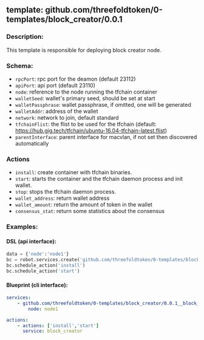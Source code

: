 ## template: github.com/threefoldtoken/0-templates/block_creator/0.0.1

### Description:
This template is responsible for deploying block creator node.

### Schema:

- `rpcPort`: rpc port for the deamon (default 23112)
- `apiPort`: api port (default 23110)
- `node`: reference to the node running the tfchain container
- `walletSeed`: wallet's primary seed, should be set at start
- `walletPassphrase`: wallet passphrase, if omitted, one will be generated
- `walletAddr`: address of the wallet
- `network`: network to join, default standard
- `tfchainFlist`: the flist to be used for the tfchain (default: https://hub.gig.tech/tfchain/ubuntu-16.04-tfchain-latest.flist)
- `parentInterface`: parent interface for macvlan, if not set then discovered automatically

### Actions
- `install`: create container with tfchain binaries.
- `start`: starts the container and the tfchain daemon process and init wallet.
- `stop`: stops the tfchain daemon process.
- `wallet_address`: return wallet address
- `wallet_amount`: return the amount of token in the wallet
- `consensus_stat`: return some statistics about the consensus

### Examples:
#### DSL (api interface):
```python
data = {'node':'node1'}
bc = robot.services.create('github.com/threefoldtoken/0-templates/block_creator/0.0.1','block_creator', data)
bc.schedule_action('install')
bc.schedule_action('start')
```

#### Blueprint (cli interface):
```yaml
services:
    - github.com/threefoldtoken/0-templates/block_creator/0.0.1__block_creator:
        node: node1

actions:
    - actions: ['install','start']
      service: block_creator
```
